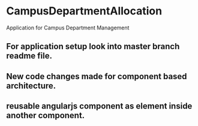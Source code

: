 # CampusDepartmentAllocation
Application for Campus Department Management

## For application setup look into master branch readme file.

## New code changes made for component based architecture.

## reusable angularjs component as element inside another component.

